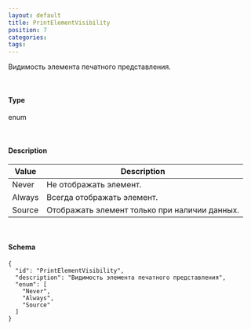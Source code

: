 ```yaml
---
layout: default
title: PrintElementVisibility
position: 7
categories: 
tags: 
---
```


Видимость элемента печатного представления.

   

#### Type

enum

   

#### Description  

|Value|Description|
|-----|-----------|
|Never|Не отображать элемент.|
|Always|Всегда отображать элемент.|
|Source|Отображать элемент только при наличии данных.|

   

#### Schema

```
{
  "id": "PrintElementVisibility",
  "description": "Видимость элемента печатного представления",
  "enum": [
    "Never",
    "Always",
    "Source"
  ]
}
```

 

 

